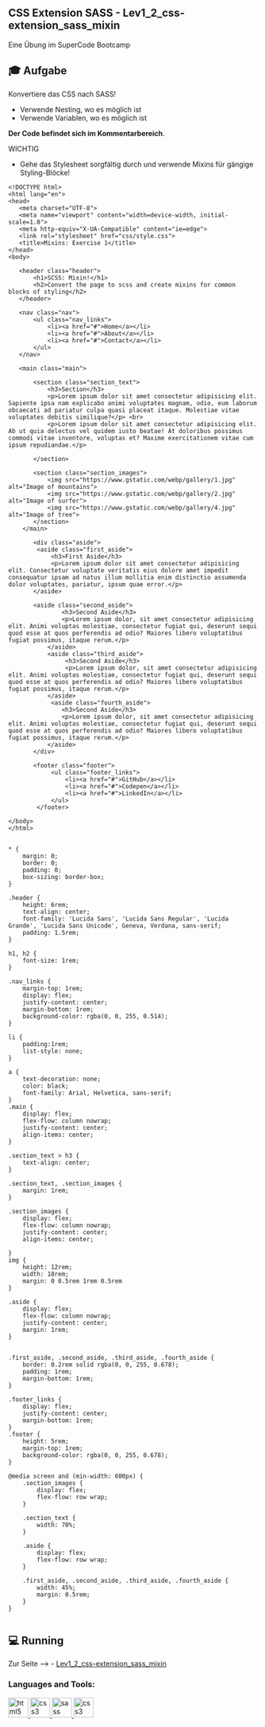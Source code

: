 ## CSS Extension SASS - Lev1_2_css-extension_sass_mixin

Eine Übung im SuperCode Bootcamp

## 🎓 Aufgabe

Konvertiere das CSS nach SASS!

- Verwende Nesting, wo es möglich ist
- Verwende Variablen, wo es möglich ist

**Der Code befindet sich im Kommentarbereich**.

WICHTIG

- Gehe das Stylesheet sorgfältig durch und verwende Mixins für gängige Styling-Blöcke!

```
<!DOCTYPE html>
<html lang="en">
<head>
   <meta charset="UTF-8">
   <meta name="viewport" content="width=device-width, initial-scale=1.0">
   <meta http-equiv="X-UA-Compatible" content="ie=edge">
   <link rel="stylesheet" href="css/style.css">
   <title>Mixins: Exercise 1</title>
</head>
<body>

   <header class="header">
       <h1>SCSS: Mixin!</h1>
       <h2>Convert the page to scss and create mixins for common blocks of styling</h2>
   </header>

   <nav class="nav">
       <ul class="nav_links">
           <li><a href="#">Home</a></li>
           <li><a href="#">About</a></li>
           <li><a href="#">Contact</a></li>
       </ul>
   </nav>

   <main class="main">

       <section class="section_text">
           <h3>Section</h3>
           <p>Lorem ipsum dolor sit amet consectetur adipisicing elit. Sapiente ipsa nam explicabo animi voluptates magnam, odio, eum laborum obcaecati ad pariatur culpa quasi placeat itaque. Molestiae vitae voluptates debitis similique?</p> <br>
           <p>Lorem ipsum dolor sit amet consectetur adipisicing elit. Ab ut quia delectus vel quidem iusto beatae! At doloribus possimus commodi vitae inventore, voluptas et? Maxime exercitationem vitae cum ipsum repudiandae.</p>

       </section>

       <section class="section_images">
           <img src="https://www.gstatic.com/webp/gallery/1.jpg" alt="Image of mountains">
           <img src="https://www.gstatic.com/webp/gallery/2.jpg" alt="Image of surfer">
           <img src="https://www.gstatic.com/webp/gallery/4.jpg" alt="Image of tree">
       </section>
    </main>

       <div class="aside">
        <aside class="first_aside">
            <h3>First Aside</h3>
            <p>Lorem ipsum dolor sit amet consectetur adipisicing elit. Consectetur voluptate veritatis eius dolore amet impedit consequatur ipsam ad natus illum mollitia enim distinctio assumenda dolor voluptates, pariatur, ipsum quae error.</p>
       </aside>

       <aside class="second_aside">
               <h3>Second Aside</h3>
               <p>Lorem ipsum dolor, sit amet consectetur adipisicing elit. Animi voluptas molestiae, consectetur fugiat qui, deserunt sequi quod esse at quos perferendis ad odio? Maiores libero voluptatibus fugiat possimus, itaque rerum.</p>
           </aside>
           <aside class="third_aside">
                <h3>Second Aside</h3>
                <p>Lorem ipsum dolor, sit amet consectetur adipisicing elit. Animi voluptas molestiae, consectetur fugiat qui, deserunt sequi quod esse at quos perferendis ad odio? Maiores libero voluptatibus fugiat possimus, itaque rerum.</p>
           </aside>
            <aside class="fourth_aside">
               <h3>Second Aside</h3>
               <p>Lorem ipsum dolor, sit amet consectetur adipisicing elit. Animi voluptas molestiae, consectetur fugiat qui, deserunt sequi quod esse at quos perferendis ad odio? Maiores libero voluptatibus fugiat possimus, itaque rerum.</p>
           </aside>
       </div>

       <footer class="footer">
            <ul class="footer_links">
                <li><a href="#">GitHub</a></li>
                <li><a href="#">Codepen</a></li>
                <li><a href="#">LinkedIn</a></li>
            </ul>
        </footer>

</body>
</html>


* {
	margin: 0;
	border: 0;
	padding: 0;
	box-sizing: border-box;
}

.header {
	height: 6rem;
	text-align: center;
	font-family: 'Lucida Sans', 'Lucida Sans Regular', 'Lucida Grande', 'Lucida Sans Unicode', Geneva, Verdana, sans-serif;
	padding: 1.5rem;
}

h1, h2 {
	font-size: 1rem;
}

.nav_links {
	margin-top: 1rem;
	display: flex;
	justify-content: center;
	margin-bottom: 1rem;
	background-color: rgba(0, 0, 255, 0.514);
}

li {
	padding:1rem;
	list-style: none;
}

a {
	text-decoration: none;
	color: black;
	font-family: Arial, Helvetica, sans-serif;
}
.main {
	display: flex;
	flex-flow: column nowrap;
	justify-content: center;
	align-items: center;
}

.section_text > h3 {
	text-align: center;
}

.section_text, .section_images {
	margin: 1rem;
}

.section_images {
	display: flex;
	flex-flow: column nowrap;
	justify-content: center;
	align-items: center;

}
img {
	height: 12rem;
	width: 18rem;
	margin: 0 0.5rem 1rem 0.5rem
}

.aside {
	display: flex;
	flex-flow: column nowrap;
	justify-content: center;
	margin: 1rem;
}


.first_aside, .second_aside, .third_aside, .fourth_aside {
	border: 0.2rem solid rgba(0, 0, 255, 0.678);
	padding: 1rem;
	margin-bottom: 1rem;
}

.footer_links {
	display: flex;
	justify-content: center;
	margin-bottom: 1rem;
}
.footer {
	height: 5rem;
	margin-top: 1rem;
	background-color: rgba(0, 0, 255, 0.678);
}

@media screen and (min-width: 600px) {
	.section_images {
    	display: flex;
    	flex-flow: row wrap;
	}

	.section_text {
    	width: 70%;
	}

	.aside {
    	display: flex;
    	flex-flow: row wrap;
	}

	.first_aside, .second_aside, .third_aside, .fourth_aside {
    	width: 45%;
    	margin: 0.5rem;
	}
}


```

## 💻 Running

Zur Seite —> - [Lev1_2_css-extension_sass_mixin](https://mukkez.github.io/Bootcamp/tasks/Day_69/Lev1_2_css-extension_sass_mixin/)

<p align="left">
</p>

<h3 align="left">Languages and Tools:</h3>
<p align="left"> <a href="https://www.w3schools.com/html/" target="_blank" rel="noreferrer"> <img src="https://raw.githubusercontent.com/devicons/devicon/master/icons/html5/html5-original-wordmark.svg" alt="html5" width="40" height="40"/> </a>
<a href="https://www.w3schools.com/css/" target="_blank" rel="noreferrer"> <img src="https://raw.githubusercontent.com/devicons/devicon/master/icons/css3/css3-original-wordmark.svg" alt="css3" width="40" height="40"/> </a> 
<a href="https://www.w3schools.com/sass/" target="_blank" rel="noreferrer"> <img src="https://raw.githubusercontent.com/izumin5210/emojipack-for-devicon/master/png/sass.png" alt="sass" width="40" height="40"/> </a> 
<a href="https://www.w3schools.com/css/" target="_blank" rel="noreferrer"> <img src="https://raw.githubusercontent.com/devicons/devicon/master/icons/javascript/javascript-original.svg" alt="css3" width="40" height="40"/> </a> </p>
